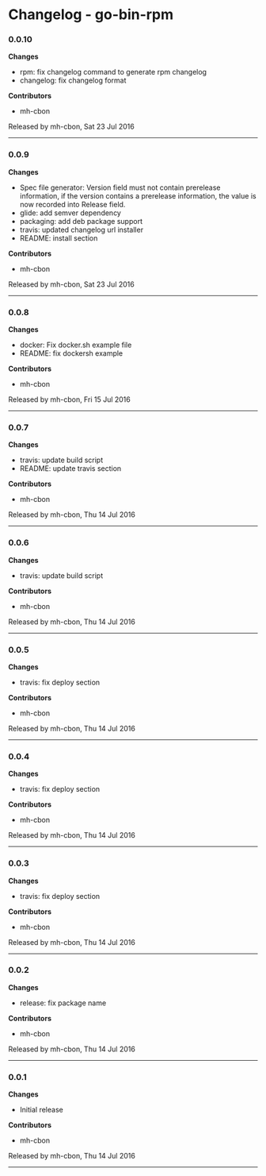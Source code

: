 # Changelog - go-bin-rpm

### 0.0.10

__Changes__

- rpm: fix changelog command to generate rpm changelog
- changelog: fix changelog format

__Contributors__

- mh-cbon

Released by mh-cbon, Sat 23 Jul 2016
______________

### 0.0.9

__Changes__

- Spec file generator: Version field must not contain prerelease information,
if the version contains a prerelease information,
the value is now recorded into Release field.
- glide: add semver dependency
- packaging: add deb package support
- travis: updated changelog url installer
- README: install section

__Contributors__

- mh-cbon

Released by mh-cbon, Sat 23 Jul 2016
______________

### 0.0.8

__Changes__

- docker: Fix docker.sh example file
- README: fix dockersh example

__Contributors__

- mh-cbon

Released by mh-cbon, Fri 15 Jul 2016
______________

### 0.0.7

__Changes__

- travis: update build script
- README: update travis section

__Contributors__

- mh-cbon

Released by mh-cbon, Thu 14 Jul 2016
______________

### 0.0.6

__Changes__

- travis: update build script

__Contributors__

- mh-cbon

Released by mh-cbon, Thu 14 Jul 2016
______________

### 0.0.5

__Changes__

- travis: fix deploy section

__Contributors__

- mh-cbon

Released by mh-cbon, Thu 14 Jul 2016
______________

### 0.0.4

__Changes__

- travis: fix deploy section

__Contributors__

- mh-cbon

Released by mh-cbon, Thu 14 Jul 2016
______________

### 0.0.3

__Changes__

- travis: fix deploy section

__Contributors__

- mh-cbon

Released by mh-cbon, Thu 14 Jul 2016
______________

### 0.0.2

__Changes__

- release: fix package name

__Contributors__

- mh-cbon

Released by mh-cbon, Thu 14 Jul 2016
______________

### 0.0.1

__Changes__

- Initial release

__Contributors__

- mh-cbon

Released by mh-cbon, Thu 14 Jul 2016
______________


